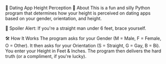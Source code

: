 📏 Dating App Height Perception
🎯 About
This is a fun and silly Python program that determines how your height is perceived on dating apps based on your gender, orientation, and height.

🚀 Spoiler Alert: If you're a straight man under 6 feet, brace yourself.

🛠️ How It Works
The program asks for your Gender (M = Male, F = Female, O = Other).
It then asks for your Orientation (S = Straight, G = Gay, B = Bi).
You enter your Height in Feet & Inches.
The program then delivers the hard truth (or a compliment, if you're lucky).
